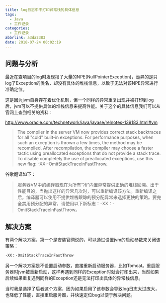 ```yaml
---
title: log日志中不打印异常栈的具体信息
tags:
  - Java
  - 工作记录
categories:
  - 工作记录
abbrlink: a3da2383
date: 2018-07-24 00:02:19
---
```

## 问题与分析

最近在查项目的log时发现报了大量的NPE(NullPointerException)，诡异的是只log了Exception的类名，却没有具体的堆栈信息，以致于无法对该NPE异常进行准确定位。

这是因为jvm自身存在着优化机制，但一个同样的异常重复出现并被打印到log后，jvm可以不提供具体的堆栈信息来提高性能。关于这个的具体信息我们可以从官网上查到相关的资料：

<a href="http://www.oracle.com/technetwork/java/javase/relnotes-139183.html#vm" target="_blank">http://www.oracle.com/technetwork/java/javase/relnotes-139183.html#vm</a>

>The compiler in the server VM now provides correct stack backtraces for all "cold" built-in exceptions. For performance purposes, when such an exception is thrown a few times, the method may be recompiled. After recompilation, the compiler may choose a faster tactic using preallocated exceptions that do not provide a stack trace. To disable completely the use of preallocated exceptions, use this new flag: -XX:-OmitStackTraceInFastThrow.

谷歌翻译如下：

>服务器VM中的编译器现在为所有“冷”内置异常提供正确的堆栈回溯。出于性能目的，当抛出这样的异常几次时，可以重新编译该方法。重新编译之后，编译器可以使用不提供堆栈跟踪的预分配异常来选择更快的策略。要完全禁用预分配的异常，请使用以下新标志：-XX：-OmitStackTraceInFastThrow。

## 解决方案

有两个解决方案，第一个是安装官网说的，可以通过设置jvm的启动参数来关闭该策略：

```bash
-XX：-OmitStackTraceInFastThrow
```

另一个解决方案是不设置启动参数，直接重新启动服务器，比如Tomcat。重启服务器时jvm被重新启动，这样再遇到同样的Exception时就会打印出来，当然如果后续如果重复遇到同样的Exception还是无法打印出具体的异常栈信息。

当时我是选择了后者这个方案，因为如果启用了该参数会导致log日志太过庞大，也降低了性能，直接重启服务器，并快速定位bug以便于解决问题。